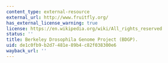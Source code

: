 ```yaml
---
content_type: external-resource
external_url: http://www.fruitfly.org/
has_external_license_warning: true
license: https://en.wikipedia.org/wiki/All_rights_reserved
status: ''
title: Berkeley Drosophila Genome Project (BDGP).
uid: de1c0fb9-b2d7-481e-89b4-c82f038300e6
wayback_url: ''
---
```

